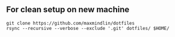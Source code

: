 ## For clean setup on new machine
```
git clone https://github.com/maxmindlin/dotfiles
rsync --recursive --verbose --exclude '.git' dotfiles/ $HOME/
```
